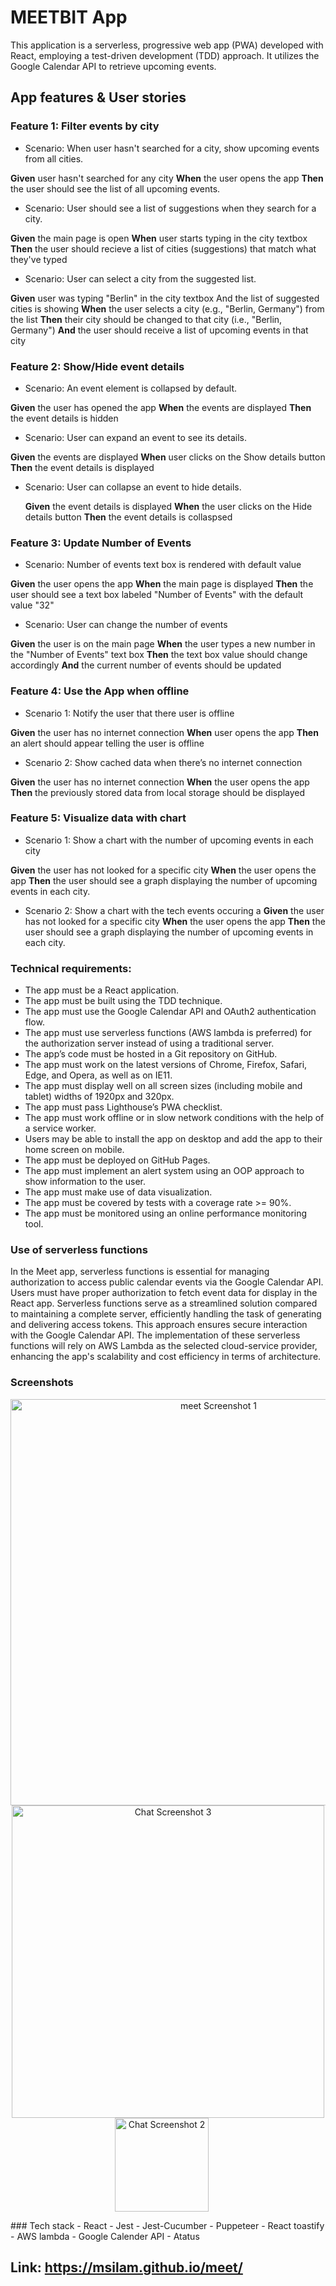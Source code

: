 # MEETBIT App
 This application is a serverless, progressive web app (PWA) developed with React, employing a test-driven development (TDD) approach. It utilizes the Google Calendar API to retrieve upcoming events.

## App features & User stories
### Feature 1: Filter events by city
- Scenario: When user hasn't searched for a city, show upcoming events from all cities.

**Given** user hasn't searched for any city
**When** the user opens the app
**Then** the user should see the list of all upcoming events.

- Scenario: User should see a list of suggestions when they search for a city.

**Given** the main page is open
**When** user starts typing in the city textbox
**Then** the user should recieve a list of cities (suggestions) that match what they've typed

- Scenario: User can select a city from the suggested list.

**Given** user was typing "Berlin" in the city textbox
        And the list of suggested cities is showing
**When** the user selects a city (e.g., "Berlin, Germany") from the list
**Then** their city should be changed to that city (i.e., "Berlin, Germany")
**And** the user should receive a list of upcoming events in that city
### Feature 2: Show/Hide event details
- Scenario: An event element is collapsed by default.

**Given** the user has opened the app
**When** the events are displayed
**Then** the event details is hidden

- Scenario: User can expand an event to see its details.

**Given** the events are displayed
**When** user clicks on the Show details button
**Then** the event details is displayed

- Scenario: User can collapse an event to hide details.

    **Given** the event details is displayed
    **When** the user clicks on the Hide details button
    **Then** the event details is collaspsed
### Feature 3: Update Number of Events
- Scenario: Number of events text box is rendered with default value

**Given** the user opens the app
**When** the main page is displayed
**Then** the user should see a text box labeled "Number of Events" with the default value "32"

- Scenario: User can change the number of events

**Given** the user is on the main page
**When** the user types a new number in the "Number of Events" text box
**Then** the text box value should change accordingly 
**And** the current number of events should be updated

### Feature 4: Use the App when offline


- Scenario 1: Notify the user that there user is offline

**Given** the user has no internet connection 
**When** user opens the app 
**Then** an alert should appear telling the user is offline
- Scenario 2: Show cached data when there’s no internet connection

**Given** the user has no internet connection 
**When** the user opens the app 
**Then** the previously stored data from local storage should be displayed

### Feature 5: Visualize data with chart

- Scenario 1: Show a chart with the number of upcoming events in each city

**Given** the user has not looked for a specific city 
**When** the user opens the app 
**Then** the user should see a graph displaying the number of upcoming events in each city.

- Scenario 2: Show a chart with the tech events occuring a
**Given** the user has not looked for a specific city 
**When** the user opens the app 
**Then** the user should see a graph displaying the number of upcoming events in each city.

### Technical requirements:
- The app must be a React application.
- The app must be built using the TDD technique.
- The app must use the Google Calendar API and OAuth2 authentication flow.
- The app must use serverless functions (AWS lambda is preferred) for the authorization server instead of using a traditional server.
- The app’s code must be hosted in a Git repository on GitHub.
- The app must work on the latest versions of Chrome, Firefox, Safari, Edge, and Opera, as well as on IE11.
- The app must display well on all screen sizes (including mobile and tablet) widths of 1920px and 320px.
- The app must pass Lighthouse’s PWA checklist.
- The app must work offline or in slow network conditions with the help of a service worker.
- Users may be able to install the app on desktop and add the app to their home screen on mobile.
- The app must be deployed on GitHub Pages.
- The app must implement an alert system using an OOP approach to show information to the user.
- The app must make use of data visualization.
- The app must be covered by tests with a coverage rate >= 90%.
- The app must be monitored using an online performance monitoring tool.

### Use of serverless functions
In the Meet app, serverless functions is essential for managing authorization to access public calendar events via the Google Calendar API. Users must have proper authorization to fetch event data for display in the React app. Serverless functions serve as a streamlined solution compared to maintaining a complete server, efficiently handling the task of generating and delivering access tokens. This approach ensures secure interaction with the Google Calendar API. The implementation of these serverless functions will rely on AWS Lambda as the selected cloud-service provider, enhancing the app's scalability and cost efficiency in terms of architecture.
### Screenshots
<p align="center">
<img src="https://github.com/MSIlam/meet-app-mi/assets/43422503/eefe24bf-5c3c-460d-97a9-7dbec4881cea" alt="meet Screenshot 1" width="650" style="margin-right: 20px;">
<img src="https://github.com/MSIlam/meet-app-mi/assets/43422503/14e6cef4-939a-4b4a-8ea1-f96c4aedee5e" alt="Chat Screenshot 3" width="500">
<img src="https://github.com/MSIlam/meet-app-mi/assets/43422503/667c8224-84fe-46a1-8884-22cc57f385b6" alt="Chat Screenshot 2" width="150" style="margin-right: 20px;">

</p>
### Tech stack
- React
- Jest
- Jest-Cucumber
- Puppeteer
- React toastify
- AWS lambda
- Google Calender API
- Atatus

## Link: https://msilam.github.io/meet/
